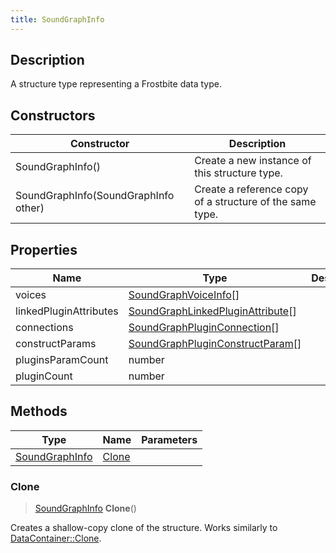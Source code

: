 ```yaml
---
title: SoundGraphInfo
---
```

## Description

A structure type representing a Frostbite data type.

## Constructors

| Constructor                          | Description                                              |
| ------------------------------------ | -------------------------------------------------------- |
| SoundGraphInfo()                     | Create a new instance of this structure type.            |
| SoundGraphInfo(SoundGraphInfo other) | Create a reference copy of a structure of the same type. |

## Properties

| Name                   | Type                                                                   | Description |
| ---------------------- | ---------------------------------------------------------------------- | ----------- |
| voices                 | [SoundGraphVoiceInfo](SoundGraphVoiceInfo)\[\]                         |             |
| linkedPluginAttributes | [SoundGraphLinkedPluginAttribute](SoundGraphLinkedPluginAttribute)\[\] |             |
| connections            | [SoundGraphPluginConnection](SoundGraphPluginConnection)\[\]           |             |
| constructParams        | [SoundGraphPluginConstructParam](SoundGraphPluginConstructParam)\[\]   |             |
| pluginsParamCount      | number                                                                 |             |
| pluginCount            | number                                                                 |             |

## Methods

| Type                             | Name            | Parameters |
| -------------------------------- | --------------- | ---------- |
| [SoundGraphInfo](SoundGraphInfo) | [Clone](#clone) |            |

### Clone

> [SoundGraphInfo](SoundGraphInfo) **Clone**()

Creates a shallow-copy clone of the structure. Works similarly to [DataContainer::Clone](/vext/ref/shared/class/datacontainer#clone).

